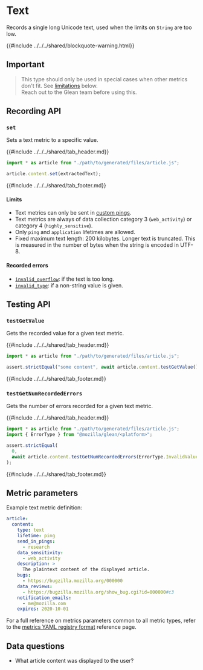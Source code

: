 # Text

Records a single long Unicode text, used when the limits on `String` are too low.

{{#include ../../../shared/blockquote-warning.html}}

## Important

> This type should only be used in special cases when other metrics don't fit.
> See [limitations](#limits) below.  
> Reach out to the Glean team before using this.

## Recording API

### `set`

Sets a text metric to a specific value.

{{#include ../../../shared/tab_header.md}}

<div data-lang="Kotlin" class="tab"></div>

<div data-lang="Java" class="tab"></div>

<div data-lang="Swift" class="tab"></div>

<div data-lang="Python" class="tab"></div>

<div data-lang="JavaScript" class="tab">

```js
import * as article from "./path/to/generated/files/article.js";

article.content.set(extractedText);
```
</div>

<div data-lang="Rust" class="tab"></div>

<div data-lang="Firefox Desktop" class="tab"></div>

{{#include ../../../shared/tab_footer.md}}

#### Limits

* Text metrics can only be sent in [custom pings](../../user/pings/custom.md).
* Text metrics are always of data collection category 3 (`web_activity`) or category 4 (`highly_sensitive`).
* Only `ping` and `application` lifetimes are allowed.
* Fixed maximum text length: 200 kilobytes.
  Longer text is truncated. This is measured in the number of bytes when the string is encoded in UTF-8.

#### Recorded errors

* [`invalid_overflow`](../../user/metrics/error-reporting.md): if the text is too long.
* [`invalid_type`](../../user/metrics/error-reporting.md): if a non-string value is given.

## Testing API

### `testGetValue`

Gets the recorded value for a given text metric.

{{#include ../../../shared/tab_header.md}}

<div data-lang="Kotlin" class="tab"></div>

<div data-lang="Java" class="tab"></div>

<div data-lang="Swift" class="tab"></div>

<div data-lang="Python" class="tab"></div>

<div data-lang="JavaScript" class="tab">

```js
import * as article from "./path/to/generated/files/article.js";

assert.strictEqual("some content", await article.content.testGetValue());
```

</div>

<div data-lang="Rust" class="tab"></div>

<div data-lang="Firefox Desktop" class="tab"></div>

{{#include ../../../shared/tab_footer.md}}

### `testGetNumRecordedErrors`

Gets the number of errors recorded for a given text metric.

{{#include ../../../shared/tab_header.md}}

<div data-lang="Kotlin" class="tab"></div>

<div data-lang="Java" class="tab"></div>

<div data-lang="Swift" class="tab"></div>

<div data-lang="Python" class="tab"></div>

<div data-lang="JavaScript" class="tab">

```js
import * as article from "./path/to/generated/files/article.js";
import { ErrorType } from "@mozilla/glean/<platform>";

assert.strictEqual(
  0,
  await article.content.testGetNumRecordedErrors(ErrorType.InvalidValue)
);
```

</div>

<div data-lang="Rust" class="tab"></div>

<div data-lang="Firefox Desktop" class="tab"></div>

{{#include ../../../shared/tab_footer.md}}

## Metric parameters

Example text metric definition:

```yaml
article:
  content:
    type: text
    lifetime: ping
    send_in_pings:
      - research
    data_sensitivity:
      - web_activity
    description: >
      The plaintext content of the displayed article.
    bugs:
      - https://bugzilla.mozilla.org/000000
    data_reviews:
      - https://bugzilla.mozilla.org/show_bug.cgi?id=000000#c3
    notification_emails:
      - me@mozilla.com
    expires: 2020-10-01
```

For a full reference on metrics parameters common to all metric types,
refer to the [metrics YAML registry format](../yaml/metrics.md) reference page.

## Data questions

* What article content was displayed to the user?
